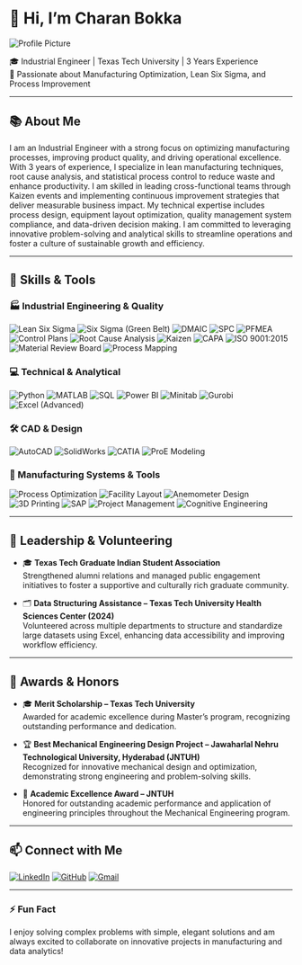 # 👋 Hi, I’m Charan Bokka

![Profile Picture](https://cbsmn.com/wp-content/uploads/2020/08/AdobeStock_277264567-2-2-scaled.jpeg)  

🎓 Industrial Engineer | Texas Tech University | 3 Years Experience  
🚀 Passionate about Manufacturing Optimization, Lean Six Sigma, and Process Improvement  

---

## 📚 About Me  
I am an Industrial Engineer with a strong focus on optimizing manufacturing processes, improving product quality, and driving operational excellence. With 3 years of experience, I specialize in lean manufacturing techniques, root cause analysis, and statistical process control to reduce waste and enhance productivity. I am skilled in leading cross-functional teams through Kaizen events and implementing continuous improvement strategies that deliver measurable business impact. My technical expertise includes process design, equipment layout optimization, quality management system compliance, and data-driven decision making. I am committed to leveraging innovative problem-solving and analytical skills to streamline operations and foster a culture of sustainable growth and efficiency.

---
## 🔧 Skills & Tools

### 🏭 Industrial Engineering & Quality  
![Lean Six Sigma](https://img.shields.io/badge/Lean_Six_Sigma-009933?style=flat) ![Six Sigma (Green Belt)](https://img.shields.io/badge/Six_Sigma_Green_Belt-00A878?style=flat) ![DMAIC](https://img.shields.io/badge/DMAIC-FF6600?style=flat) ![SPC](https://img.shields.io/badge/SPC-007ACC?style=flat) ![PFMEA](https://img.shields.io/badge/PFMEA-3F51B5?style=flat) ![Control Plans](https://img.shields.io/badge/Control_Plans-1976D2?style=flat) ![Root Cause Analysis](https://img.shields.io/badge/Root_Cause_Analysis-5C5CFF?style=flat) ![Kaizen](https://img.shields.io/badge/Kaizen-009688?style=flat) ![CAPA](https://img.shields.io/badge/CAPA-512DA8?style=flat) ![ISO 9001:2015](https://img.shields.io/badge/ISO_9001:2015-607D8B?style=flat) ![Material Review Board](https://img.shields.io/badge/MRB-4CAF50?style=flat) ![Process Mapping](https://img.shields.io/badge/Process_Mapping-8D6E63?style=flat)

### 💻 Technical & Analytical  
![Python](https://img.shields.io/badge/Python-3776AB?style=flat&logo=python&logoColor=white) ![MATLAB](https://img.shields.io/badge/MATLAB-F47F20?style=flat&logo=matlab&logoColor=white) ![SQL](https://img.shields.io/badge/SQL-4479A1?style=flat&logo=postgresql&logoColor=white) ![Power BI](https://img.shields.io/badge/Power_BI-F2C811?style=flat&logo=microsoft-powerbi&logoColor=black) ![Minitab](https://img.shields.io/badge/Minitab-00BFFF?style=flat) ![Gurobi](https://img.shields.io/badge/Gurobi-E41B17?style=flat) ![Excel (Advanced)](https://img.shields.io/badge/Excel_Advanced-217346?style=flat&logo=microsoft-excel&logoColor=white)

### 🛠️ CAD & Design  
![AutoCAD](https://img.shields.io/badge/AutoCAD-E34F26?style=flat&logo=autodesk&logoColor=white) ![SolidWorks](https://img.shields.io/badge/SolidWorks-1E90FF?style=flat&logo=solidworks&logoColor=white) ![CATIA](https://img.shields.io/badge/CATIA-27338E?style=flat) ![ProE Modeling](https://img.shields.io/badge/ProE_Modeling-556B2F?style=flat)

### 🧰 Manufacturing Systems & Tools  
![Process Optimization](https://img.shields.io/badge/Process_Optimization-3CB371?style=flat) ![Facility Layout](https://img.shields.io/badge/Facility_Layout-795548?style=flat) ![Anemometer Design](https://img.shields.io/badge/Anemometer_Design-2196F3?style=flat) ![3D Printing](https://img.shields.io/badge/3D_Printing-FF5722?style=flat) ![SAP](https://img.shields.io/badge/SAP-0FAAFF?style=flat&logo=sap&logoColor=white) ![Project Management](https://img.shields.io/badge/Project_Management-FFA000?style=flat) ![Cognitive Engineering](https://img.shields.io/badge/Cognitive_Engineering-7B1FA2?style=flat)

---

## 🤝 Leadership & Volunteering

- 🎓 **Texas Tech Graduate Indian Student Association**  
  Strengthened alumni relations and managed public engagement initiatives to foster a supportive and culturally rich graduate community.

- 🗂️ **Data Structuring Assistance – Texas Tech University Health Sciences Center (2024)**  
  Volunteered across multiple departments to structure and standardize large datasets using Excel, enhancing data accessibility and improving workflow efficiency.

---

## 🏅 Awards & Honors

- 🎓 **Merit Scholarship – Texas Tech University**  
  Awarded for academic excellence during Master’s program, recognizing outstanding performance and dedication.

- 🏆 **Best Mechanical Engineering Design Project – Jawaharlal Nehru Technological University, Hyderabad (JNTUH)**  
  Recognized for innovative mechanical design and optimization, demonstrating strong engineering and problem-solving skills.

- 🏅 **Academic Excellence Award – JNTUH**  
  Honored for outstanding academic performance and application of engineering principles throughout the Mechanical Engineering program.

---

## 📫 Connect with Me  
[![LinkedIn](https://img.shields.io/badge/LinkedIn-0A66C2?style=flat&logo=linkedin&logoColor=white)](https://linkedin.com/in/charan28) [![GitHub](https://img.shields.io/badge/GitHub-181717?style=flat&logo=github&logoColor=white)](https://github.com/Charanb03) [![Gmail](https://img.shields.io/badge/Gmail-D14836?style=flat&logo=gmail&logoColor=white)](mailto:charannb3@gmail.com)


---

### ⚡ Fun Fact  
I enjoy solving complex problems with simple, elegant solutions and am always excited to collaborate on innovative projects in manufacturing and data analytics!
